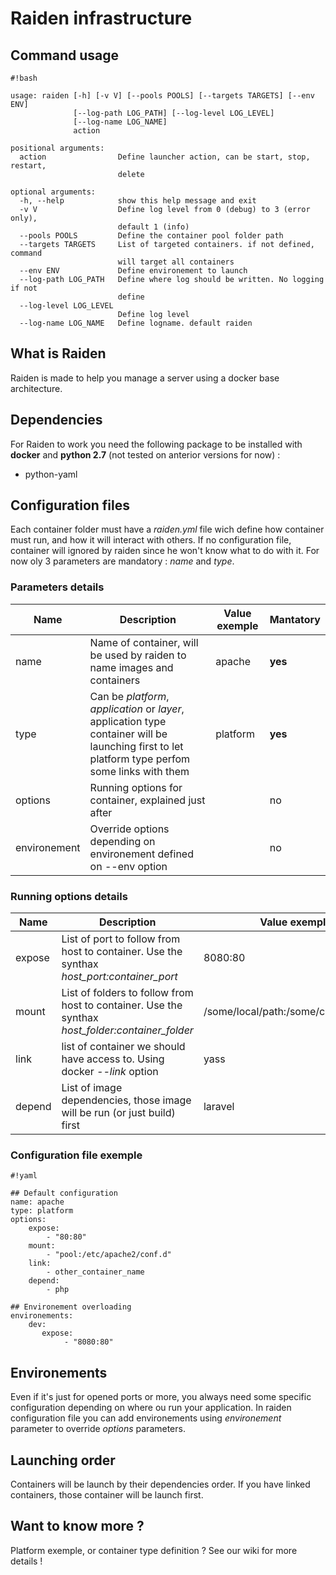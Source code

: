 # Raiden infrastructure #

## Command usage ##
```
#!bash

usage: raiden [-h] [-v V] [--pools POOLS] [--targets TARGETS] [--env ENV]
              [--log-path LOG_PATH] [--log-level LOG_LEVEL]
              [--log-name LOG_NAME]
              action

positional arguments:
  action                Define launcher action, can be start, stop, restart,
                        delete

optional arguments:
  -h, --help            show this help message and exit
  -v V                  Define log level from 0 (debug) to 3 (error only),
                        default 1 (info)
  --pools POOLS         Define the container pool folder path
  --targets TARGETS     List of targeted containers. if not defined, command
                        will target all containers
  --env ENV             Define environement to launch
  --log-path LOG_PATH   Define where log should be written. No logging if not
                        define
  --log-level LOG_LEVEL
                        Define log level
  --log-name LOG_NAME   Define logname. default raiden
```

## What is Raiden ##
Raiden is made to help you manage a server using a docker base architecture.

## Dependencies ##
For Raiden to work you need the following package to be installed with **docker** and **python 2.7** (not tested on anterior versions for now) :

* python-yaml

## Configuration files ##

Each container folder must have a *raiden.yml* file wich define how container must run, and how it will interact with others. If no configuration file, container will ignored by raiden since he won't know what to do with it. For now oly 3 parameters are mandatory : *name* and *type*.

### Parameters details ###

| Name | Description | Value exemple | Mantatory |
|---------|-----------------|----------|--------------|
| name  | Name of container, will be used by raiden to name images and containers   | apache | **yes** |
| type | Can be *platform*, *application* or *layer*, application type container will be launching first to let platform type perfom some links with them | platform | **yes** |
| options | Running options for container, explained just after |  | no |
| environement | Override options depending on environement defined on --env option |  | no |

### Running options details ###

| Name | Description | Value exemple |
|---------|-----------------|----------|
| expose | List of port to follow from host to container. Use the synthax *host_port:container_port* | 8080:80 |
| mount | List of folders to follow from host to container. Use the synthax *host_folder:container_folder* | /some/local/path:/some/container/path |
| link | list of container we should have access to. Using docker *--link* option | yass |
| depend | List of image dependencies, those image will be run (or just build) first | laravel |

### Configuration file exemple ###


```
#!yaml

## Default configuration
name: apache
type: platform
options:
    expose:
        - "80:80"
    mount:
        - "pool:/etc/apache2/conf.d"
    link:
        - other_container_name
    depend:
        - php

## Environement overloading
environements:
    dev:
       expose:
            - "8080:80"
```

## Environements ##

Even if it's just for opened ports or more, you always need some specific configuration depending on where ou run your application.
In raiden configuration file you can add environements using *environement* parameter to override *options* parameters.

## Launching order ##

Containers will be launch by their dependencies order. If you have linked containers, those container will be launch first.

## Want to know more ? ##

Platform exemple, or container type definition ? See our wiki for more details !
